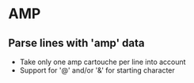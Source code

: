 # AMP

## Parse lines with 'amp' data
- Take only one amp cartouche per line into account
- Support for '@' and/or '&' for starting character
